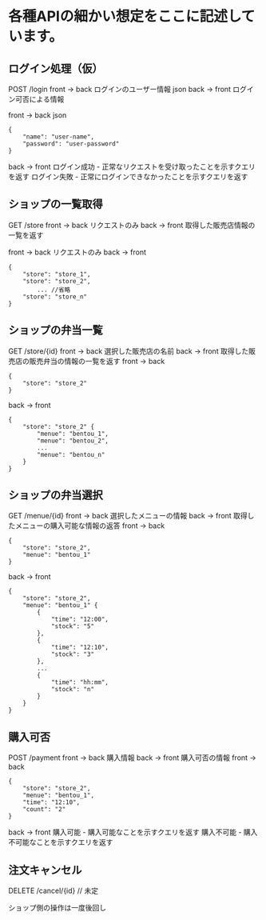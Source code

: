 # 各種APIの細かい想定をここに記述しています。

## ログイン処理（仮）
POST /login
front -> back ログインのユーザー情報 json
back -> front ログイン可否による情報

front -> back json
```
{
    "name": "user-name",
    "password": "user-password"
}
```
back -> front
ログイン成功 - 正常なリクエストを受け取ったことを示すクエリを返す
ログイン失敗 - 正常にログインできなかったことを示すクエリを返す

## ショップの一覧取得
GET /store
front -> back リクエストのみ
back -> front 取得した販売店情報の一覧を返す

front -> back
リクエストのみ
back -> front
```
{
    "store": "store_1",
    "store": "store_2",
        ... //省略
    "store": "store_n"
}
```

## ショップの弁当一覧
GET /store/{id}
front -> back 選択した販売店の名前
back -> front 取得した販売店の販売弁当の情報の一覧を返す
front -> back
```
{
    "store": "store_2"
}
```
back -> front
```
{
    "store": "store_2" {
        "menue": "bentou_1",
        "menue": "bentou_2",
        ...
        "menue": "bentou_n"
    }
}
```

## ショップの弁当選択
GET /menue/{id}
front -> back 選択したメニューの情報
back -> front 取得したメニューの購入可能な情報の返答
front -> back
```
{
    "store": "store_2",
    "menue": "bentou_1"
}
```
back -> front
```
{
    "store": "store_2",
    "menue": "bentou_1" {
        {
            "time": "12:00",
            "stock": "5"
        },
        {
            "time": "12:10",
            "stock": "3"
        },
        ...
        {
            "time": "hh:mm",
            "stock": "n"
        }
    }
}
```

## 購入可否
POST /payment
front -> back 購入情報
back -> front 購入可否の情報
front -> back
```
{
    "store": "store_2",
    "menue": "bentou_1",
    "time": "12:10",
    "count": "2"
}
```
back -> front
購入可能 - 購入可能なことを示すクエリを返す
購入不可能 - 購入不可能なことを示すクエリを返す

## 注文キャンセル
DELETE /cancel/{id}
// 未定

ショップ側の操作は一度後回し

